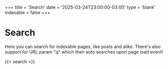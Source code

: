 +++
title = 'Search'
date = '2025-03-24T23:00:00-03:00'
type = 'blank'
indexable = false
+++

# Search

Here you can search for indexable pages, like posts and alike. There's also support for URL param "q" which then auto searches upon page load event!

{{< search >}}
